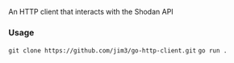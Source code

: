 An HTTP client that interacts with the Shodan API

### Usage
`git clone https://github.com/jim3/go-http-client.git`
`go run .`
